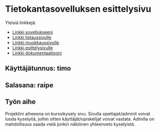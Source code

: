 ﻿# Tietokantasovelluksen esittelysivu

Yleisiä linkkejä:

* [Linkki sovellukseeni](http://xmox.users.cs.helsinki.fi/tsoha/)
* [Linkki listaussivulle](http://xmox.users.cs.helsinki.fi/tsoha/kurssit)
* [Linkki muokkaussivulle](http://xmox.users.cs.helsinki.fi/tsoha/muokkaus)
* [Linkki esittelysivulle](http://xmox.users.cs.helsinki.fi/tsoha/esittely)
* [Linkki dokumentaatiooni](https://github.com/MMMorsky/Tsoha-Bootstrap/blob/master/doc/dokumentaatio.pdf)

## Käyttäjätunnus: timo
## Salasana: raipe

## Työn aihe

Projektini aiheeena on kurssikysely sivu. Sivulla opettajat/adminit voivat luoda kyselyitä, joihin sitten käyttäjät/opiskelijat voivat vastata. Admilla on mahdollisuus saada vielä jonkin näköinen yhteenveto kyselyistä.
